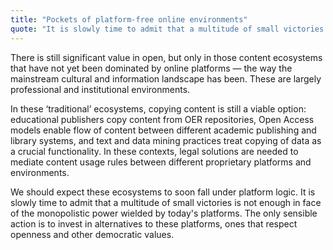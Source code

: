 ```yaml
---
title: "Pockets of platform-free online environments"
quote: "It is slowly time to admit that a multitude of small victories is not enough in face of the monopolistic power"
---
```

There is still significant value in open, but only in those content ecosystems that have not yet been dominated by online platforms — the way the mainstream cultural and information landscape has been. These are largely professional and institutional environments.  

In these ‘traditional’ ecosystems, copying content is still a viable option: educational publishers copy content from OER repositories, Open Access models enable flow of content between different academic publishing and library systems, and text and data mining practices treat copying of data as a crucial functionality. In these contexts, legal solutions are needed to mediate content usage rules between different proprietary platforms and environments.  

We should expect these ecosystems to soon fall under platform logic. It is slowly time to admit that a multitude of small victories is not enough in face of the monopolistic power wielded by today's platforms. The only sensible action is to invest in alternatives to these platforms, ones that respect openness and other democratic values.
